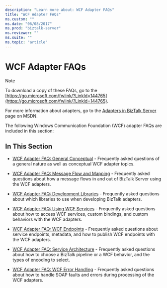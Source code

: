 ```yaml
---
description: "Learn more about: WCF Adapter FAQs"
title: "WCF Adapter FAQs"
ms.custom: ""
ms.date: "06/08/2017"
ms.prod: "biztalk-server"
ms.reviewer: ""
ms.suite: ""
ms.topic: "article"
---
```

# WCF Adapter FAQs
> [!NOTE]
>  To download a copy of these FAQs, go to the [https://go.microsoft.com/fwlink/?LinkId=144765](https://go.microsoft.com/fwlink/?LinkId=144765).
>
>  For more information about adapters, go to the [Adapters in BizTalk Server](https://go.microsoft.com/fwlink/?LinkId=196669) page on MSDN.

 The following Windows Communication Foundation (WCF) adapter FAQs are included in this section:

## In This Section

-   [WCF Adapter FAQ: General Conceptual](../core/wcf-adapter-faq-general-conceptual.yml) - Frequently asked questions of a general nature as well as conceptual WCF adapter topics.

-   [WCF Adapter FAQ: Message Flow and Mapping](../core/wcf-adapter-faq-message-flow-and-mapping.yml) - Frequently asked questions about how a message flows in and out of BizTalk Server using the WCF adapters.

-   [WCF Adapter FAQ: Development Libraries](../core/wcf-adapter-faq-development-libraries.yml) - Frequently asked questions about which libraries to use when developing BizTalk adapters.

-   [WCF Adapter FAQ: Using WCF Services](../core/wcf-adapter-faq-using-wcf-services.yml) - Frequently asked questions about how to access WCF services, custom bindings, and custom behaviors with the WCF adapters.

-   [WCF Adapter FAQ: WCF Endpoints](../core/wcf-adapter-faq-wcf-endpoints.yml) - Frequently asked questions about service endpoints, metadata, and how to publish WCF endpoints with the WCF adapters.

-   [WCF Adapter FAQ: Service Architecture](../core/wcf-adapter-faq-service-architecture.yml) - Frequently asked questions about how to choose a BizTalk pipeline or a WCF behavior, and the types of encoding to select.

-   [WCF Adapter FAQ: WCF Error Handling](../core/wcf-adapter-faq-wcf-error-handling.yml) - Frequently asked questions about how to handle SOAP faults and errors during processing of the WCF adapters.
